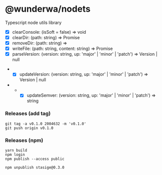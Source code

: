 # @wunderwa/nodets

Typescript node utils library

- [x] clearConsole: (isSoft = false) => void
- [x] clearDir: (path: string) => Promise<void>
- [x] removeDir: (path: string) => <void>
- [x] writeFile: (path: string, content: string) => Promise<void>
- [x] parseVersion: (version: string, up: 'major' | 'minor' | 'patch') => Version | null
- - [x] updateVersion: (version: string, up: 'major' | 'minor' | 'patch') => Version | null
- - - [x] updateSemver: (version: string, up: 'major' | 'minor' | 'patch') => string

### Releases (add tag)

```shell
git tag -a v0.1.0 2004632 -m 'v0.1.0'
git push origin v0.1.0
```

### Releases (npm)

```shell
yarn build
npm login
npm publish --access public

npm unpublish stasige@0.3.0
```
